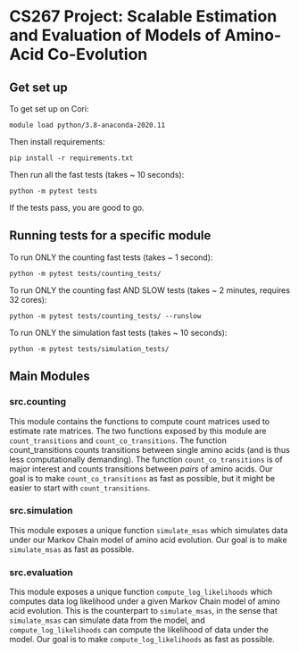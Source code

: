 # CS267 Project: Scalable Estimation and Evaluation of Models of Amino-Acid Co-Evolution

## Get set up

To get set up on Cori:
```
module load python/3.8-anaconda-2020.11
```

Then install requirements:
```
pip install -r requirements.txt
```

Then run all the fast tests (takes ~ 10 seconds):
```
python -m pytest tests
```

If the tests pass, you are good to go.

## Running tests for a specific module

To run ONLY the counting fast tests (takes ~ 1 second):
```
python -m pytest tests/counting_tests/
```

To run ONLY the counting fast AND SLOW tests (takes ~ 2 minutes, requires 32 cores):
```
python -m pytest tests/counting_tests/ --runslow
```

To run ONLY the simulation fast tests (takes ~ 10 seconds):
```
python -m pytest tests/simulation_tests/
```

## Main Modules

### src.counting

This module contains the functions to compute count matrices used to estimate rate matrices. The two functions exposed by this module are `count_transitions` and `count_co_transitions`. The function count_transitions counts transitions between single amino acids (and is thus less computationally demanding). The function `count_co_transitions` is of major interest and counts transitions between _pairs_ of amino acids. Our goal is to make `count_co_transitions` as fast as possible, but it might be easier to start with `count_transitions`.

### src.simulation

This module exposes a unique function `simulate_msas` which simulates data under our Markov Chain model of amino acid evolution. Our goal is to make `simulate_msas` as fast as possible.

### src.evaluation

This module exposes a unique function `compute_log_likelihoods` which computes data log likelihood under a given Markov Chain model of amino acid evolution. This is the counterpart to `simulate_msas`, in the sense that `simulate_msas` can simulate data from the model, and `compute_log_likelihoods` can compute the likelihood of data under the model. Our goal is to make `compute_log_likelihoods` as fast as possible.
